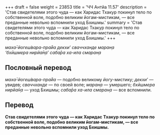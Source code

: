 +++
draft = false
weight = 23853
title = 'ЧЧ Антйа 11.57'
description = 'Став свидетелями этого чуда — как Харидас Тхакур покинул тело по собственной воле, подобно великим йогам-мистикам, — все преданные невольно вспомнили уход Бхишмы.'
summary = 'Став свидетелями этого чуда — как Харидас Тхакур покинул тело по собственной воле, подобно великим йогам-мистикам, — все преданные невольно вспомнили уход Бхишмы.'
+++

_маха̄-йогеш́вара-пра̄йа декхи’ сваччханде маран̣а  
‘бхӣшмера нирйа̄н̣а’ саба̄ра ха-ила смаран̣а_

## Пословный перевод

_маха̄_\-_йогеш́вара_\-_пра̄йа_ — подобно великому _йогу_\-мистику; _декхи’_ — увидев; _сваччханде_ — по своей воле; _маран̣а_ — умершего; _бхӣшмера_ _нирйа̄н̣а_ — уход Бхишмы; _саба̄ра_ _ха_\-_ила_ _смаран̣а_ — все вспомнили.

## Перевод

**Став свидетелями этого чуда — как Харидас Тхакур покинул тело по собственной воле, подобно великим йогам-мистикам, — все преданные невольно вспомнили уход Бхишмы.**
